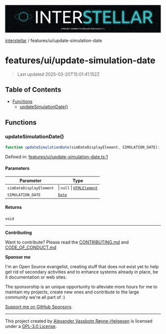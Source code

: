 <div><img alt="SPECCER logo" src="https://raw.githubusercontent.com/phun-ky/interstellar/main/public/interstellar-header.png" style="max-height:120px;"/></div>

[interstellar](../../README.md) / features/ui/update-simulation-date

# features/ui/update-simulation-date

> Last updated 2025-03-20T15:01:41.152Z

## Table of Contents

- [Functions](#functions)
  - [updateSimulationDate()](#updatesimulationdate)

## Functions

### updateSimulationDate()

```ts
function updateSimulationDate(simDateDisplayElement, SIMULATION_DATE): void;
```

Defined in:
[features/ui/update-simulation-date.ts:1](https://github.com/phun-ky/interstellar/blob/main/src/features/ui/update-simulation-date.ts#L1)

#### Parameters

| Parameter               | Type                                                                                      |
| ----------------------- | ----------------------------------------------------------------------------------------- |
| `simDateDisplayElement` | \| `null` \| [`HTMLElement`](https://developer.mozilla.org/docs/Web/API/HTMLElement)      |
| `SIMULATION_DATE`       | [`Date`](https://developer.mozilla.org/docs/Web/JavaScript/Reference/Global_Objects/Date) |

#### Returns

`void`

---

**Contributing**

Want to contribute? Please read the
[CONTRIBUTING.md](https://github.com/phun-ky/interstellar/blob/main/CONTRIBUTING.md)
and
[CODE_OF_CONDUCT.md](https://github.com/phun-ky/interstellar/blob/main/CODE_OF_CONDUCT.md)

**Sponsor me**

I'm an Open Source evangelist, creating stuff that does not exist yet to help
get rid of secondary activities and to enhance systems already in place, be it
documentation or web sites.

The sponsorship is an unique opportunity to alleviate more hours for me to
maintain my projects, create new ones and contribute to the large community
we're all part of :)

[Support me on GitHub Sponsors](https://github.com/sponsors/phun-ky).

---

This project created by [Alexander Vassbotn Røyne-Helgesen](http://phun-ky.net)
is licensed under a
[GPL-3.0 License](https://choosealicense.com/licenses/gpl-3.0/).
